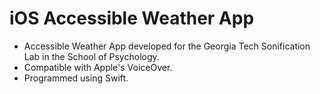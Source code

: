 # iOS Accessible Weather App

- Accessible Weather App developed for the Georgia Tech Sonification Lab in the School of Psychology. 
- Compatible with Apple's VoiceOver.
- Programmed using Swift. 
